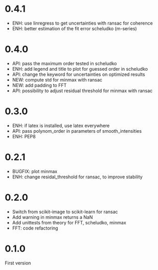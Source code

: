 # 0.4.1

* ENH: use linregress to get uncertainties with ransac for coherence
* ENH: better estimation of the fit error scheludko (m-series)

# 0.4.0

* API: pass the maximum order tested in scheludko
* ENH: add legend and title to plot for guessed order in scheludko
* API: change the keyword for uncertainties on optimized results
* NEW: compute std for minmax with ransac
* NEW: add padding to FFT
* API: possibility to adjust residual threshold for minmax with ransac

# 0.3.0

* ENH: if latex is installed, use latex everywhere
* API: pass polynom_order in parameters of smooth_intensities
* ENH: PEP8

# 0.2.1

* BUGFIX: plot minmax
* ENH: change residal_threshold for ransac, to improve stability


# 0.2.0

* Switch from scikit-image to scikit-learn for ransac
* Add warning in minmax returns a NaN
* Add unittests from theory for FFT, scheludko, minmax
* FFT: code refactoring


# 0.1.0

First version
